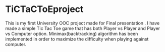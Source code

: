 # TiCTaCToEproject
This is my first University OOC project made for Final presentation . I have made a simple Tic Tac Toe game that has both Player vs Player and Player vs Computer option. Minimax(backtracking) algorithm has been implemented in order to maximize the difficulty when playing against computer.
